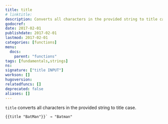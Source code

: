 ```yaml
---
title: title
# linktitle:
description: Converts all characters in the provided string to title case.
godocref:
date: 2017-02-01
publishdate: 2017-02-01
lastmod: 2017-02-01
categories: [functions]
menu:
  docs:
    parent: "functions"
tags: [fundamentals,strings]
ns:
signature: ["title INPUT"]
workson: []
hugoversion:
relatedfuncs: []
deprecated: false
aliases: []
---
```



`title` converts all characters in the provided string to title case.

```
{{title "BatMan"}}` → "Batman"
```
